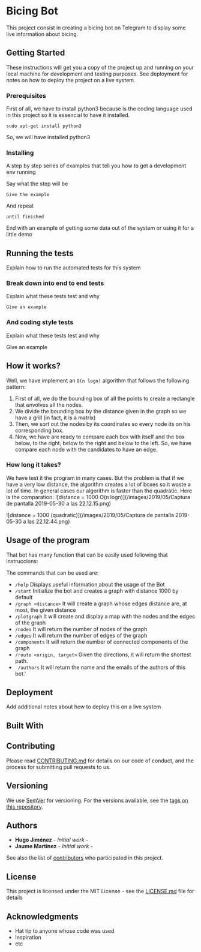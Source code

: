# Bicing Bot

This project consist in creating a bicing bot on Telegram to display some live information about bicing.
## Getting Started

These instructions will get you a copy of the project up and running on your local machine for development and testing purposes. See deployment for notes on how to deploy the project on a live system.

### Prerequisites

First of all, we have to install python3 because is the coding language used in this project so it is essencial to have it installed.

```
sudo apt-get install python3
```
So, we will have installed python3
### Installing

A step by step series of examples that tell you how to get a development env running

Say what the step will be

```
Give the example
```

And repeat

```
until finished
```

End with an example of getting some data out of the system or using it for a little demo

## Running the tests

Explain how to run the automated tests for this system

### Break down into end to end tests

Explain what these tests test and why

```
Give an example
```

### And coding style tests

Explain what these tests test and why

Give an example


## How it works?

Well, we have implement an `O(n logn)` algorithm that follows the following pattern:
1. First of all, we do the bounding box of all the points to create a rectangle that envolves all the nodes.
2. We divide the bounding box by the distance given in the graph so we have a grill (in fact, it is a matrix)
3. Then, we sort out the nodes by its coordinates so every node its on his corresponding box.
4. Now, we have are ready to compare each box with itself and the box below, to the right, below to the right and below to the left. So, we have compare each node with the candidates to have an edge.

### How long it takes?

We have test it the program in many cases. But the problem is that if we have a very low distance, the algorithm creates a lot of boxes so it waste a lot of time. In general cases our algorithm is faster than the quadratic. Here is the comparation:
![distance = 1000 O(n logn)](/images/2019/05/Captura de pantalla 2019-05-30 a las 22.12.15.png)

![distance = 1000 (quadratic)](/images/2019/05/Captura de pantalla 2019-05-30 a las 22.12.44.png)


## Usage of the program
That bot has many function that can be easily used following that instruccions:

The commands that can be used are:
* ``` /help ``` Displays useful information about the usage of the Bot
* ```/start``` Initialize the bot and creates a graph with distance 1000 by default
* ```/graph <distance>``` It will create a graph whose edges distance are, at most, the given distance
* ```/plotgraph``` It will create and display a map with the nodes and the edges of the graph
* ```/nodes``` It will return the number of nodes of the graph
* ```/edges``` It will return the number of edges of the graph
* ```/components``` It will return the number of connected components of the graph
* ```/route <origin, target>``` Given the directions, it will return the shortest path.
* ``` /authors``` It will return the name and the emails of the authors of this bot.'


## Deployment

Add additional notes about how to deploy this on a live system

## Built With



## Contributing

Please read [CONTRIBUTING.md](https://gist.github.com/PurpleBooth/b24679402957c63ec426) for details on our code of conduct, and the process for submitting pull requests to us.

## Versioning

We use [SemVer](http://semver.org/) for versioning. For the versions available, see the [tags on this repository](https://github.com/your/project/tags).

## Authors

* **Hugo Jiménez** - *Initial work* -
* **Jaume Martínez** - *Initial work* -

See also the list of [contributors](https://github.com/your/project/contributors) who participated in this project.

## License

This project is licensed under the MIT License - see the [LICENSE.md](LICENSE.md) file for details

## Acknowledgments

* Hat tip to anyone whose code was used
* Inspiration
* etc
